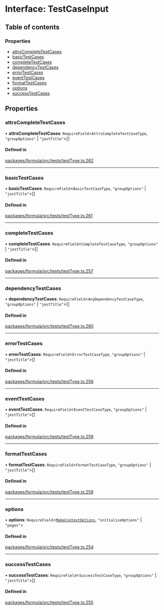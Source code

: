 # Interface: TestCaseInput

## Table of contents

### Properties

- [attrsCompleteTestCases](TestCaseInput.md#attrscompletetestcases)
- [basicTestCases](TestCaseInput.md#basictestcases)
- [completeTestCases](TestCaseInput.md#completetestcases)
- [dependencyTestCases](TestCaseInput.md#dependencytestcases)
- [errorTestCases](TestCaseInput.md#errortestcases)
- [eventTestCases](TestCaseInput.md#eventtestcases)
- [formatTestCases](TestCaseInput.md#formattestcases)
- [options](TestCaseInput.md#options)
- [successTestCases](TestCaseInput.md#successtestcases)

## Properties

### <a id="attrscompletetestcases" name="attrscompletetestcases"></a> attrsCompleteTestCases

• **attrsCompleteTestCases**: `RequireField`<`AttrsCompleteTestCaseType`, `"groupOptions"` \| `"jestTitle"`\>[]

#### Defined in

[packages/formula/src/tests/testType.ts:262](https://github.com/mashcard/mashcard/blob/main/packages/formula/src/tests/testType.ts#L262)

---

### <a id="basictestcases" name="basictestcases"></a> basicTestCases

• **basicTestCases**: `RequireField`<`BasicTestCaseType`, `"groupOptions"` \| `"jestTitle"`\>[]

#### Defined in

[packages/formula/src/tests/testType.ts:261](https://github.com/mashcard/mashcard/blob/main/packages/formula/src/tests/testType.ts#L261)

---

### <a id="completetestcases" name="completetestcases"></a> completeTestCases

• **completeTestCases**: `RequireField`<`CompleteTestCaseType`, `"groupOptions"` \| `"jestTitle"`\>[]

#### Defined in

[packages/formula/src/tests/testType.ts:257](https://github.com/mashcard/mashcard/blob/main/packages/formula/src/tests/testType.ts#L257)

---

### <a id="dependencytestcases" name="dependencytestcases"></a> dependencyTestCases

• **dependencyTestCases**: `RequireField`<`AnyDependencyTestCaseType`, `"groupOptions"` \| `"jestTitle"`\>[]

#### Defined in

[packages/formula/src/tests/testType.ts:260](https://github.com/mashcard/mashcard/blob/main/packages/formula/src/tests/testType.ts#L260)

---

### <a id="errortestcases" name="errortestcases"></a> errorTestCases

• **errorTestCases**: `RequireField`<`ErrorTestCaseType`, `"groupOptions"` \| `"jestTitle"`\>[]

#### Defined in

[packages/formula/src/tests/testType.ts:256](https://github.com/mashcard/mashcard/blob/main/packages/formula/src/tests/testType.ts#L256)

---

### <a id="eventtestcases" name="eventtestcases"></a> eventTestCases

• **eventTestCases**: `RequireField`<`EventTestCaseType`, `"groupOptions"` \| `"jestTitle"`\>[]

#### Defined in

[packages/formula/src/tests/testType.ts:259](https://github.com/mashcard/mashcard/blob/main/packages/formula/src/tests/testType.ts#L259)

---

### <a id="formattestcases" name="formattestcases"></a> formatTestCases

• **formatTestCases**: `RequireField`<`FormatTestCaseType`, `"groupOptions"` \| `"jestTitle"`\>[]

#### Defined in

[packages/formula/src/tests/testType.ts:258](https://github.com/mashcard/mashcard/blob/main/packages/formula/src/tests/testType.ts#L258)

---

### <a id="options" name="options"></a> options

• **options**: `RequireField`<[`MakeContextOptions`](MakeContextOptions.md), `"initializeOptions"` \| `"pages"`\>

#### Defined in

[packages/formula/src/tests/testType.ts:254](https://github.com/mashcard/mashcard/blob/main/packages/formula/src/tests/testType.ts#L254)

---

### <a id="successtestcases" name="successtestcases"></a> successTestCases

• **successTestCases**: `RequireField`<`SuccessTestCaseType`, `"groupOptions"` \| `"jestTitle"`\>[]

#### Defined in

[packages/formula/src/tests/testType.ts:255](https://github.com/mashcard/mashcard/blob/main/packages/formula/src/tests/testType.ts#L255)
